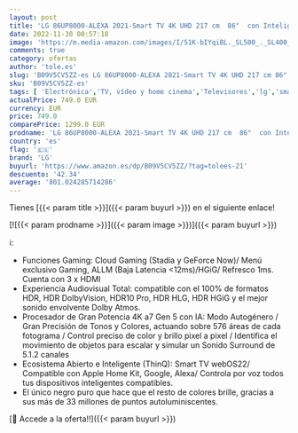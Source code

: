 ```yaml
---
layout: post
title: 'LG 86UP8000-ALEXA 2021-Smart TV 4K UHD 217 cm  86"  con Inteligencia Artificial  Procesador Inteligente α7 Gen4  Deep Learning  100% HDR  Dolby ATMOS  HDMI 2.1  USB 2.0  Bluetooth 5.0  WiFi'
date: 2022-11-30 00:57:18
image: 'https://m.media-amazon.com/images/I/51K-bIYqiBL._SL500_._SL400_.jpg'
comments: true
category: ofertas
author: 'tole.es'
slug: 'B09V5CV5ZZ-es LG 86UP8000-ALEXA 2021-Smart TV 4K UHD 217 cm 86" con...'
sku: 'B09V5CV5ZZ-es'
tags: [ 'Electrónica','TV, vídeo y home cinema','Televisores','lg','smart','tv','🇪🇸', ]
actualPrice: 749.0 EUR
currency: EUR
price: 749.0
comparePrice: 1299.0 EUR
prodname: 'LG 86UP8000-ALEXA 2021-Smart TV 4K UHD 217 cm  86"  con Inteligencia Artificial  Procesador Inteligente α7 Gen4  Deep Learning  100% HDR  Dolby ATMOS  HDMI 2.1  USB 2.0  Bluetooth 5.0  WiFi'
country: 'es'
flag: '🇪🇸'
brand: 'LG'
buyurl: 'https://www.amazon.es/dp/B09V5CV5ZZ/?tag=tolees-21'
descuento: '42.34'
average: '801.024285714286'
---
```


Tienes [{{< param title >}}]({{< param buyurl >}}) en el siguiente enlace!

[![{{< param prodname >}}]({{< param image >}})]({{< param buyurl >}})

ℹ️:

- Funciones Gaming: Cloud Gaming (Stadia y GeForce Now)/ Menú exclusivo Gaming, ALLM (Baja Latencia <12ms)/HGiG/ Refresco 1ms. Cuenta con 3 x HDMI
- Experiencia Audiovisual Total: compatible con el 100% de formatos HDR, HDR DolbyVision, HDR10 Pro, HDR HLG, HDR HGiG y el mejor sonido envolvente Dolby Atmos.
- Procesador de Gran Potencia 4K a7 Gen 5 con IA: Modo Autogénero / Gran Precisión de Tonos y Colores, actuando sobre 576 áreas de cada fotograma / Control preciso de color y brillo pixel a pixel / Identifica el movimiento de objetos para escalar y simular un Sonido Surround de 5.1.2 canales
- Ecosistema Abierto e Inteligente (ThinQ): Smart TV webOS22/ Compatible con Apple Home Kit, Google, Alexa/ Controla por voz todos tus dispositivos inteligentes compatibles.
- El único negro puro que hace que el resto de colores brille, gracias a sus más de 33 millones de puntos autoluminiscentes.

[🛒 Accede a la oferta!!]({{< param buyurl >}})
